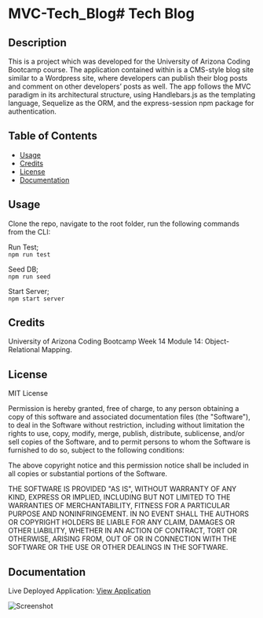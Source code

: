 # MVC-Tech_Blog# Tech Blog

## Description 

This is a project which was developed for the University of Arizona Coding Bootcamp course. The application contained within is a CMS-style blog site similar to a Wordpress site, where developers can publish their blog posts and comment on other developers’ posts as well. The app follows the MVC paradigm in its architectural structure, using Handlebars.js as the templating language, Sequelize as the ORM, and the express-session npm package for authentication.

## Table of Contents 

* [Usage](#usage)
* [Credits](#credits)
* [License](#license)
* [Documentation](#documentation)

## Usage 

Clone the repo, navigate to the root folder, run the following commands from the CLI:     

Run Test;    
`npm run test`     

Seed DB;   
`npm run seed`     

Start Server;     
`npm start server`     

## Credits

University of Arizona Coding Bootcamp Week 14 Module 14: Object-Relational Mapping.

## License

MIT License

Permission is hereby granted, free of charge, to any person obtaining a copy
of this software and associated documentation files (the "Software"), to deal
in the Software without restriction, including without limitation the rights
to use, copy, modify, merge, publish, distribute, sublicense, and/or sell
copies of the Software, and to permit persons to whom the Software is
furnished to do so, subject to the following conditions:

The above copyright notice and this permission notice shall be included in all
copies or substantial portions of the Software.

THE SOFTWARE IS PROVIDED "AS IS", WITHOUT WARRANTY OF ANY KIND, EXPRESS OR
IMPLIED, INCLUDING BUT NOT LIMITED TO THE WARRANTIES OF MERCHANTABILITY,
FITNESS FOR A PARTICULAR PURPOSE AND NONINFRINGEMENT. IN NO EVENT SHALL THE
AUTHORS OR COPYRIGHT HOLDERS BE LIABLE FOR ANY CLAIM, DAMAGES OR OTHER
LIABILITY, WHETHER IN AN ACTION OF CONTRACT, TORT OR OTHERWISE, ARISING FROM,
OUT OF OR IN CONNECTION WITH THE SOFTWARE OR THE USE OR OTHER DEALINGS IN THE
SOFTWARE.

## Documentation

Live Deployed Application: [View Application](https://uabc-mvc-tech-blog.herokuapp.com/ "Live Deploy")      

![Screenshot](doc/proof.png?raw=true "Proof of Application")      


